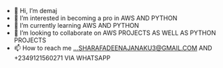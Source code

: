- 👋 Hi, I’m demaj
- 👀 I’m interested in becoming a pro in AWS AND PYTHON
- 🌱 I’m currently learning AWS AND PYTHON
- 💞️ I’m looking to collaborate on AWS PROJECTS AS WELL AS PYTHON PROJECTS
- 📫 How to reach me ...SHARAFADEENAJANAKU3@GMAIL.COM AND +2349121560271 VIA WHATSAPP

<!---
demaj is a ✨ special ✨ repository because its `README.md` (this file) appears on your GitHub profile.
You can click the Preview link to take a look at your changes.
--->
